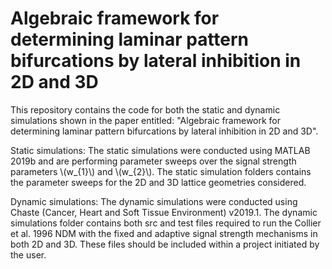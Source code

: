 # Algebraic framework for determining laminar pattern bifurcations by lateral inhibition in 2D and 3D

This repository contains the code for both the static and dynamic simulations shown in the paper entitled: "Algebraic framework for determining laminar pattern bifurcations by lateral inhibition in 2D and 3D".

Static simulations:
The static simulations were conducted using MATLAB 2019b and are performing parameter sweeps over the signal strength parameters \\(w_{1}\\) and \\(w_{2}\\). The static simulation folders contains the parameter sweeps for the 2D and 3D lattice geometries considered.

Dynamic simulations:
The dynamic simulations were conducted using Chaste (Cancer, Heart and Soft Tissue Environment) v2019.1. The dynamic simulations folder contains both src and test files required to run the Collier et al. 1996 NDM with the fixed and adaptive signal strength mechanisms in both 2D and 3D. These files should be included within a project initiated by the user.
